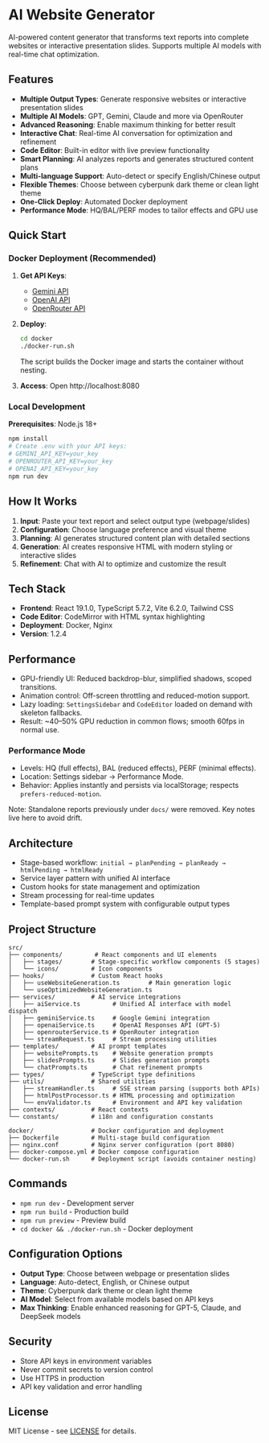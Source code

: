 # AI Website Generator

AI-powered content generator that transforms text reports into complete websites or interactive presentation slides. Supports multiple AI models with real-time chat optimization.

## Features

- **Multiple Output Types**: Generate responsive websites or interactive presentation slides
- **Multiple AI Models**: GPT, Gemini, Claude and more via OpenRouter
- **Advanced Reasoning**: Enable maximum thinking for better result
- **Interactive Chat**: Real-time AI conversation for optimization and refinement
- **Code Editor**: Built-in editor with live preview functionality
- **Smart Planning**: AI analyzes reports and generates structured content plans
- **Multi-language Support**: Auto-detect or specify English/Chinese output
- **Flexible Themes**: Choose between cyberpunk dark theme or clean light theme
- **One-Click Deploy**: Automated Docker deployment
- **Performance Mode**: HQ/BAL/PERF modes to tailor effects and GPU use

## Quick Start

### Docker Deployment (Recommended)

1. **Get API Keys**:
   - [Gemini API](https://aistudio.google.com/app/apikey) 
   - [OpenAI API](https://platform.openai.com/)
   - [OpenRouter API](https://openrouter.ai/) 

2. **Deploy**:
   ```bash
   cd docker
   ./docker-run.sh
   ```
   The script builds the Docker image and starts the container without nesting.

3. **Access**: Open http://localhost:8080

### Local Development

**Prerequisites**: Node.js 18+

```bash
npm install
# Create .env with your API keys:
# GEMINI_API_KEY=your_key
# OPENROUTER_API_KEY=your_key
# OPENAI_API_KEY=your_key
npm run dev
```

## How It Works

1. **Input**: Paste your text report and select output type (webpage/slides)
2. **Configuration**: Choose language preference and visual theme
3. **Planning**: AI generates structured content plan with detailed sections
4. **Generation**: AI creates responsive HTML with modern styling or interactive slides
5. **Refinement**: Chat with AI to optimize and customize the result

## Tech Stack

- **Frontend**: React 19.1.0, TypeScript 5.7.2, Vite 6.2.0, Tailwind CSS
- **Code Editor**: CodeMirror with HTML syntax highlighting
- **Deployment**: Docker, Nginx
- **Version**: 1.2.4

## Performance

- GPU-friendly UI: Reduced backdrop-blur, simplified shadows, scoped transitions.
- Animation control: Off-screen throttling and reduced-motion support.
- Lazy loading: `SettingsSidebar` and `CodeEditor` loaded on demand with skeleton fallbacks.
- Result: ~40–50% GPU reduction in common flows; smooth 60fps in normal use.

### Performance Mode
- Levels: HQ (full effects), BAL (reduced effects), PERF (minimal effects).
- Location: Settings sidebar → Performance Mode.
- Behavior: Applies instantly and persists via localStorage; respects `prefers-reduced-motion`.

Note: Standalone reports previously under `docs/` were removed. Key notes live here to avoid drift.

## Architecture

- Stage-based workflow: `initial → planPending → planReady → htmlPending → htmlReady`
- Service layer pattern with unified AI interface
- Custom hooks for state management and optimization
- Stream processing for real-time updates
- Template-based prompt system with configurable output types

## Project Structure

```
src/
├── components/         # React components and UI elements
│   ├── stages/        # Stage-specific workflow components (5 stages)
│   └── icons/         # Icon components
├── hooks/             # Custom React hooks
│   ├── useWebsiteGeneration.ts        # Main generation logic
│   └── useOptimizedWebsiteGeneration.ts
├── services/          # AI service integrations
│   ├── aiService.ts         # Unified AI interface with model dispatch
│   ├── geminiService.ts     # Google Gemini integration
│   ├── openaiService.ts     # OpenAI Responses API (GPT-5)
│   ├── openrouterService.ts # OpenRouter integration
│   └── streamRequest.ts     # Stream processing utilities
├── templates/         # AI prompt templates
│   ├── websitePrompts.ts    # Website generation prompts
│   ├── slidesPrompts.ts     # Slides generation prompts
│   └── chatPrompts.ts       # Chat refinement prompts
├── types/             # TypeScript type definitions
├── utils/             # Shared utilities
│   ├── streamHandler.ts     # SSE stream parsing (supports both APIs)
│   ├── htmlPostProcessor.ts # HTML processing and optimization
│   └── envValidator.ts      # Environment and API key validation
├── contexts/          # React contexts
└── constants/         # i18n and configuration constants

docker/                # Docker configuration and deployment
├── Dockerfile         # Multi-stage build configuration
├── nginx.conf         # Nginx server configuration (port 8080)
├── docker-compose.yml # Docker compose configuration
└── docker-run.sh      # Deployment script (avoids container nesting)
```

## Commands

- `npm run dev` - Development server
- `npm run build` - Production build  
- `npm run preview` - Preview build
- `cd docker && ./docker-run.sh` - Docker deployment

## Configuration Options

- **Output Type**: Choose between webpage or presentation slides
- **Language**: Auto-detect, English, or Chinese output
- **Theme**: Cyberpunk dark theme or clean light theme
- **AI Model**: Select from available models based on API keys
- **Max Thinking**: Enable enhanced reasoning for GPT-5, Claude, and DeepSeek models

## Security

- Store API keys in environment variables
- Never commit secrets to version control
- Use HTTPS in production
- API key validation and error handling

## License

MIT License - see [LICENSE](LICENSE) for details.
